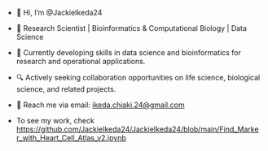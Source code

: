 - 👋 Hi, I’m @JackieIkeda24
- 🔬 Research Scientist | Bioinformatics & Computational Biology | Data Science
- 🌱 Currently developing skills in data science and bioinformatics for research and operational applications.
- 🔍 Actively seeking collaboration opportunities on life science, biological science, and related projects.
  
- 📧 Reach me via email:  <ikeda.chiaki.24@gmail.com>

- To see my work, check <https://github.com/JackieIkeda24/JackieIkeda24/blob/main/Find_Marker_with_Heart_Cell_Atlas_v2.ipynb>

<!---
JackieIkeda24/JackieIkeda24 is a ✨ special ✨ repository because its `README.md` (this file) appears on your GitHub profile.
You can click the Preview link to take a look at your changes.
--->
